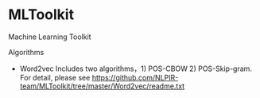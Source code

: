 # MLToolkit
Machine Learning Toolkit

Algorithms
  + Word2vec
    Includes two algorithms，1) POS-CBOW  2) POS-Skip-gram. For detail, please see https://github.com/NLPIR-team/MLToolkit/tree/master/Word2vec/readme.txt

  
